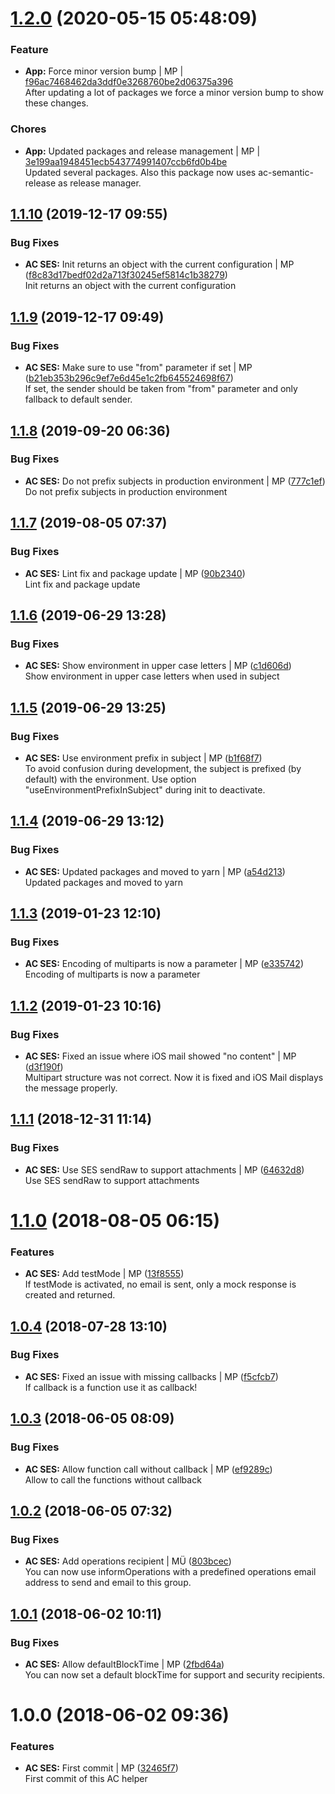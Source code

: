 <a name="1.2.0"></a>
 
# [1.2.0](https://github.com/mmpro/ac-ses/compare/v1.1.10..v1.2.0) (2020-05-15 05:48:09)


### Feature

* **App:** Force minor version bump | MP | [f96ac7468462da3ddf0e3268760be2d06375a396](https://github.com/mmpro/ac-ses/commit/f96ac7468462da3ddf0e3268760be2d06375a396)    
After updating a lot of packages we force a minor version bump to show these changes.
### Chores

* **App:** Updated packages and release management | MP | [3e199aa1948451ecb543774991407ccb6fd0b4be](https://github.com/mmpro/ac-ses/commit/3e199aa1948451ecb543774991407ccb6fd0b4be)    
Updated several packages. Also this package now uses ac-semantic-release as release manager.
<a name="1.1.10"></a>
## [1.1.10](https://github.com/mmpro/ac-ses/compare/v1.1.9...v1.1.10) (2019-12-17 09:55)


### Bug Fixes

* **AC SES:** Init returns an object with the current configuration | MP ([f8c83d17bedf02d2a713f30245ef5814c1b38279](https://github.com/mmpro/ac-ses/commit/f8c83d17bedf02d2a713f30245ef5814c1b38279))    
  Init returns an object with the current configuration



<a name="1.1.9"></a>
## [1.1.9](https://github.com/mmpro/ac-ses/compare/v1.1.8...v1.1.9) (2019-12-17 09:49)


### Bug Fixes

* **AC SES:** Make sure to use "from" parameter if set | MP ([b21eb353b296c9ef7e6d45e1c2fb645524698f67](https://github.com/mmpro/ac-ses/commit/b21eb353b296c9ef7e6d45e1c2fb645524698f67))    
  If set, the sender should be taken from "from" parameter and only fallback to default sender.



<a name="1.1.8"></a>
## [1.1.8](https://github.com/mmpro/ac-ses/compare/v1.1.7...v1.1.8) (2019-09-20 06:36)


### Bug Fixes

* **AC SES:** Do not prefix subjects in production environment | MP ([777c1ef](https://github.com/mmpro/ac-ses/commit/777c1ef))    
  Do not prefix subjects in production environment



<a name="1.1.7"></a>
## [1.1.7](https://github.com/mmpro/ac-ses/compare/v1.1.6...v1.1.7) (2019-08-05 07:37)


### Bug Fixes

* **AC SES:** Lint fix and package update | MP ([90b2340](https://github.com/mmpro/ac-ses/commit/90b2340))    
  Lint fix and package update



<a name="1.1.6"></a>
## [1.1.6](https://github.com/mmpro/ac-ses/compare/v1.1.5...v1.1.6) (2019-06-29 13:28)


### Bug Fixes

* **AC SES:** Show environment in upper case letters | MP ([c1d606d](https://github.com/mmpro/ac-ses/commit/c1d606d))    
  Show environment in upper case letters when used in subject



<a name="1.1.5"></a>
## [1.1.5](https://github.com/mmpro/ac-ses/compare/v1.1.4...v1.1.5) (2019-06-29 13:25)


### Bug Fixes

* **AC SES:** Use environment prefix in subject | MP ([b1f68f7](https://github.com/mmpro/ac-ses/commit/b1f68f7))    
  To avoid confusion during development, the subject is prefixed (by default) with the environment.
Use option "useEnvironmentPrefixInSubject" during init to deactivate.



<a name="1.1.4"></a>
## [1.1.4](https://github.com/mmpro/ac-ses/compare/v1.1.3...v1.1.4) (2019-06-29 13:12)


### Bug Fixes

* **AC SES:** Updated packages and moved to yarn | MP ([a54d213](https://github.com/mmpro/ac-ses/commit/a54d213))    
  Updated packages and moved to yarn



<a name="1.1.3"></a>
## [1.1.3](https://github.com/mmpro/ac-ses/compare/v1.1.2...v1.1.3) (2019-01-23 12:10)


### Bug Fixes

* **AC SES:** Encoding of multiparts is now a parameter | MP ([e335742](https://github.com/mmpro/ac-ses/commit/e335742))    
  Encoding of multiparts is now a parameter



<a name="1.1.2"></a>
## [1.1.2](https://github.com/mmpro/ac-ses/compare/v1.1.1...v1.1.2) (2019-01-23 10:16)


### Bug Fixes

* **AC SES:** Fixed an issue where iOS mail showed "no content" | MP ([d3f190f](https://github.com/mmpro/ac-ses/commit/d3f190f))    
  Multipart structure was not correct. Now it is fixed and iOS Mail displays the message properly.



<a name="1.1.1"></a>
## [1.1.1](https://github.com/mmpro/ac-ses/compare/v1.1.0...v1.1.1) (2018-12-31 11:14)


### Bug Fixes

* **AC SES:** Use SES sendRaw to support attachments | MP ([64632d8](https://github.com/mmpro/ac-ses/commit/64632d8))    
  Use SES sendRaw to support attachments



<a name="1.1.0"></a>
# [1.1.0](https://github.com/mmpro/ac-ses/compare/v1.0.4...v1.1.0) (2018-08-05 06:15)


### Features

* **AC SES:** Add testMode | MP ([13f8555](https://github.com/mmpro/ac-ses/commit/13f8555))    
  If testMode is activated, no email is sent, only a mock response is created and returned.



<a name="1.0.4"></a>
## [1.0.4](https://github.com/mmpro/ac-ses/compare/v1.0.3...v1.0.4) (2018-07-28 13:10)


### Bug Fixes

* **AC SES:** Fixed an issue with missing callbacks | MP ([f5cfcb7](https://github.com/mmpro/ac-ses/commit/f5cfcb7))    
  If callback is a function use it as callback!



<a name="1.0.3"></a>
## [1.0.3](https://github.com/mmpro/ac-ses/compare/v1.0.2...v1.0.3) (2018-06-05 08:09)


### Bug Fixes

* **AC SES:** Allow function call without callback | MP ([ef9289c](https://github.com/mmpro/ac-ses/commit/ef9289c))    
  Allow to call the functions without callback



<a name="1.0.2"></a>
## [1.0.2](https://github.com/mmpro/ac-ses/compare/v1.0.1...v1.0.2) (2018-06-05 07:32)


### Bug Fixes

* **AC SES:** Add operations recipient | MÜ ([803bcec](https://github.com/mmpro/ac-ses/commit/803bcec))    
  You can now use informOperations with a predefined operations email address to send and email to
this group.



<a name="1.0.1"></a>
## [1.0.1](https://github.com/mmpro/ac-ses/compare/v1.0.0...v1.0.1) (2018-06-02 10:11)


### Bug Fixes

* **AC SES:** Allow defaultBlockTime | MP ([2fbd64a](https://github.com/mmpro/ac-ses/commit/2fbd64a))    
  You can now set a default blockTime for support and security recipients.



<a name="1.0.0"></a>
# 1.0.0 (2018-06-02 09:36)


### Features

* **AC SES:** First commit | MP ([32465f7](https://github.com/mmpro/ac-ses/commit/32465f7))    
  First commit of this AC helper



